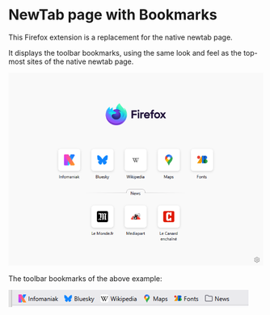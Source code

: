 # NewTab page with Bookmarks

This Firefox extension is a replacement for the native newtab page.

It displays the toolbar bookmarks, using the same look and feel as the top-most sites of the native newtab page.

![NewTab page with Bookmarks _(newtab-bm)_](public/screenshot.png)

The toolbar bookmarks of the above example:

![NewTab page with Bookmarks _(newtab-bm)_](public/screenshot-bookmarks-toolbar.png)

